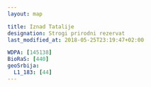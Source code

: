 ```yaml
---
layout: map

title: Iznad Tatalije
designation: Strogi prirodni rezervat
last_modified_at: 2018-05-25T23:19:47+02:00

WDPA: [145138]
BioRaS: [440]
geoSrbija:
  L1_183: [44]
---
```


